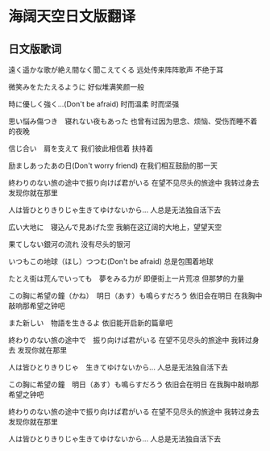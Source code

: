 # 海阔天空日文版翻译

## 日文版歌词

遠く遥かな歌が絶え間なく聞こえてくる
远处传来阵阵歌声 不绝于耳

微笑みをたたえるように
好似堆满笑颜一般

時に優しく強く...(Don't be afraid)
时而温柔 时而坚强

思い悩み傷つき　寝れない夜もあった
也曾有过因为思念、烦恼、受伤而睡不着的夜晚

信じ合い　肩を支えて
我们彼此相信着 扶持着

励ましあったあの日(Don't worry friend)
在我们相互鼓励的那一天

終わりのない旅の途中で振り向けば君がいる
在望不见尽头的旅途中 我转过身去 发现你就在那里

人は皆ひとりきりじゃ生きてゆけないから...
人总是无法独自活下去

広い大地に　寝込んで見あげた空
我躺在这辽阔的大地上，望望天空

果てしない銀河の流れ
没有尽头的银河

いつもこの地球（ほし）つつむ(Don't be afraid)
总是包围着地球

たとえ街は荒んでいっても　夢をみる力が
即便街上一片荒凉 但那梦的力量

この胸に希望の鐘（かね）　明日（あす）も鳴らすだろう
依旧会在明日 在我胸中敲响那希望之钟吧

また新しい　物語を生きるよ
依旧能开启新的篇章吧

終わりのない旅の途中で　振り向けば君がいる
在望不见尽头的旅途中 我转过身去 发现你就在那里

人は皆ひとりきりじゃ　生きてゆけないから...
人总是无法独自活下去

この胸に希望の鐘　明日（あす）も鳴らすだろう
依旧会在明日 在我胸中敲响那希望之钟吧

終わりのない旅の途中で振り向けば君がいる
在望不见尽头的旅途中 我转过身去 发现你就在那里

人は皆ひとりきりじゃ生きてゆけないから...
人总是无法独自活下去

